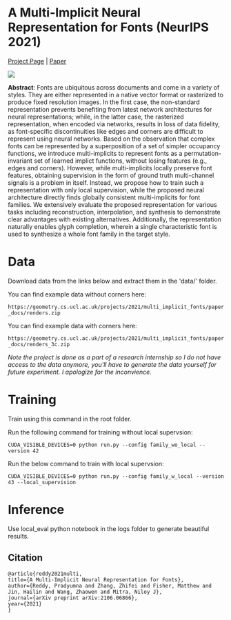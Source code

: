 # A Multi-Implicit Neural Representation for Fonts (NeurIPS 2021)
[Project Page](http://geometry.cs.ucl.ac.uk/projects/2021/multi_implicit_fonts/) | [Paper](https://arxiv.org/abs/2106.06866)

<img src="http://geometry.cs.ucl.ac.uk/projects/2021/multi_implicit_fonts/paper_docs/teaser.png">

**Abstract**:
Fonts are ubiquitous across documents and come in a variety of styles. They are either represented in a native vector format or rasterized to produce fixed resolution images. In the first case, the non-standard representation prevents benefiting from latest network architectures for neural representations; while, in the latter case, the rasterized representation, when encoded via networks, results in loss of data fidelity, as font-specific discontinuities like edges and corners are difficult to represent using neural networks. Based on the observation that complex fonts can be represented by a superposition of a set of simpler occupancy functions, we introduce multi-implicits to represent fonts as a permutation-invariant set of learned implict functions, without losing features (e.g., edges and corners). However, while multi-implicits locally preserve font features, obtaining supervision in the form of ground truth multi-channel signals is a problem in itself. Instead, we propose how to train such a representation with only local supervision, while the proposed neural architecture directly finds globally consistent multi-implicits for font families. We extensively evaluate the proposed representation for various tasks including reconstruction, interpolation, and synthesis to demonstrate clear advantages with existing alternatives. Additionally, the representation naturally enables glyph completion, wherein a single characteristic font is used to synthesize a whole font family in the target style.

# Data
Download data from the links below and extract them in the 'data/' folder.

You can find example data without corners here:

`https://geometry.cs.ucl.ac.uk/projects/2021/multi_implicit_fonts/paper_docs/renders.zip`

You can find example data with corners here:

`https://geometry.cs.ucl.ac.uk/projects/2021/multi_implicit_fonts/paper_docs/renders_3c.zip`

*Note the project is done as a part of a research internship so I do not have access to the data anymore, you'll have to generate the data yourself for future experiment. I apologize for the inconvience.*

# Training

Train using this command in the root folder.

Run the following command for training without local supervsion:
```
CUDA_VISIBLE_DEVICES=0 python run.py --config family_wo_local --version 42
```
Run the below command to train with local supervsion:
```
CUDA_VISIBLE_DEVICES=0 python run.py --config family_w_local --version 43 --local_supervision
```

# Inference
Use local_eval python notebook in the logs folder to generate beautiful results.


## Citation
```
@article{reddy2021multi,
title={A Multi-Implicit Neural Representation for Fonts},
author={Reddy, Pradyumna and Zhang, Zhifei and Fisher, Matthew and Jin, Hailin and Wang, Zhaowen and Mitra, Niloy J},
journal={arXiv preprint arXiv:2106.06866},
year={2021}
}			
```
